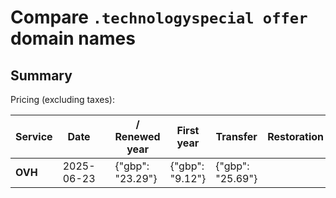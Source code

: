 # Compare `.technologyspecial offer` domain names

## Summary

Pricing (excluding taxes):

| Service | Date |  | / Renewed year | First year | Transfer | Restoration |
|--|--|--|--|--|--|--|
| **OVH** | 2025-06-23 |  | {"gbp": "23.29"} | {"gbp": "9.12"} | {"gbp": "25.69"} |  |
